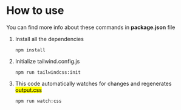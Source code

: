 # How to use
You can find more info about these commands in <b>package.json</b> file

1. Install all the dependencies

    <code>npm install</code>


2. Initialize tailwind.config.js

    <code>npm run tailwindcss:init</code> 


3. This code automatically watches for changes and regenerates <mark>output.css</mark>

    <code>npm run watch:css</code>
